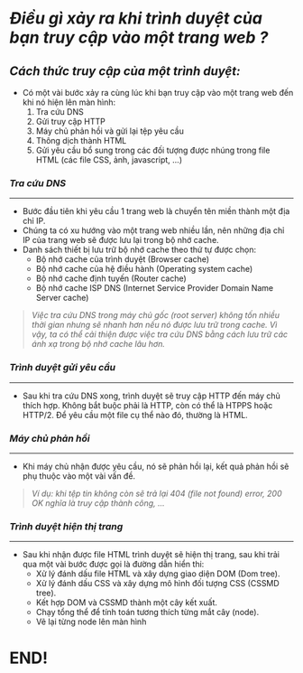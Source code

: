 # *Điều gì xảy ra khi trình duyệt của bạn truy cập vào một trang web ?*

## *Cách thức truy cập của một trình duyệt:*  

- Có một vài bước xảy ra cùng lúc khi bạn truy cập vào một trang web đến khi nó hiện lên màn hình:  
  1. Tra cứu DNS
  2. Gửi truy cập HTTP
  3. Máy chủ phản hồi và gửi lại tệp yêu cầu
  4. Thông dịch thành HTML
  5. Gửi yêu cầu bổ sung trong các đối tượng được nhúng trong file HTML (các file CSS, ảnh, javascript, ...)

### *Tra cứu DNS*
---  
- Bước đầu tiên khi yêu cầu 1 trang web là chuyển tên miền thành một địa chỉ IP.  
- Chúng ta có xu hướng vào một trang web nhiều lần, nên những địa chỉ IP của trang web sẽ được lưu lại trong bộ nhớ cache.  
- Danh sách thiết bị lưu trữ bộ nhớ cache theo thứ tự được chọn:  
  - Bộ nhớ cache của trình duyệt (Browser cache)  
  - Bộ nhớ cache của hệ điều hành (Operating system cache)  
  - Bộ nhớ cache định tuyến (Router cache)
  - Bộ nhớ cache ISP DNS (Internet Service Provider Domain Name Server cache)  

>*Việc tra cứu DNS trong máy chủ gốc (root server) không tốn nhiều thời gian nhưng sẽ nhanh hơn nếu nó được lưu trữ trong cache. Vì vậy, ta có thể cải thiện được việc tra cứu DNS bằng cách lưu trữ các ánh xạ trong bộ nhớ cache lâu hơn.*

### *Trình duyệt gửi yêu cầu*
---  
- Sau khi tra cứu DNS xong, trình duyệt sẽ truy cập HTTP đến máy chủ thích hợp. Không bắt buộc phải là HTTP, còn có thể là HTPPS hoặc HTTP/2. Để yêu cầu một file cụ thể nào đó, thường là HTML.  

### *Máy chủ phản hồi*
---  
- Khi máy chủ nhận được yêu cầu, nó sẽ phản hồi lại, kết quả phản hồi sẽ phụ thuộc vào một vài vấn đề. 
>*Ví dụ: khi tệp tin không còn sẽ trả lại 404 (file not found) error, 200 OK nghĩa là truy cập thành công, ...* 

### *Trình duyệt hiện thị trang*
---  
- Sau khi nhận được file HTML trình duyệt sẽ hiện thị trang, sau khi trải qua một vài bước được gọi là đường dẫn hiển thi:
  - Xử lý đánh dấu file HTML và xây dựng giao diện DOM (Dom tree).  
  - Xử lý đánh dấu CSS và xây dựng mô hình đối tượng CSS (CSSMD tree).
  - Kết hợp DOM và CSSMD thành một cây kết xuất.
  - Chạy tổng thể để tính toán tương thích từng mắt cây (node).
  - Vẽ lại từng node lên màn hình

# END!
